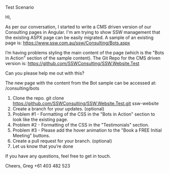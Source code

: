 Test Scenario

Hi,

As per our conversation, I started to write a CMS driven version of our Consulting pages in Angular. I'm am trying to show SSW management that the existing ASPX page can be easily migrated. A sample of an existing page is: https://www.ssw.com.au/ssw/Consulting/Bots.aspx

I’m having problems styling the main content of the page (which is the "Bots in Action" section of the sample content). The Git Repo for the CMS driven version is: https://github.com/SSWConsulting/SSW.Website.Test

Can you please help me out with this?

The new page with the content from the Bot sample can be accessed at: /consulting/bots

1.	Clone the repo. git clone https://github.com/SSWConsulting/SSW.Website.Test.git ssw-website
2.	Create a branch for your updates.  (optional)
3.	Problem #1 - Formatting of the CSS in the "Bots in Action" section to look like the existing page.
4.	Problem #2 - Formatting of the CSS in the "Testimonials" section.
5.	Problem #3 - Please add the hover animation to the "Book a FREE Initial Meeting" buttons.
6.	Create a pull request for your branch.  (optional)
7.  Let us know that you’re done

If you have any questions, feel free to get in touch.

Cheers,
Greg
+61 403 482 523 
